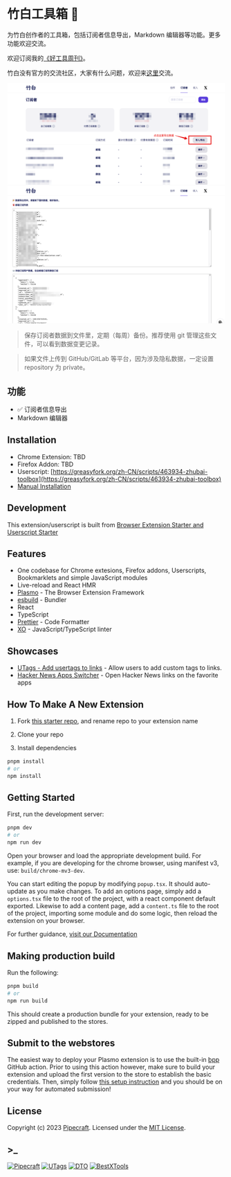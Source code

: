 # 竹白工具箱 🧰

为竹白创作者的工具箱，包括订阅者信息导出，Markdown 编辑器等功能。更多功能欢迎交流。

欢迎订阅我的[《好工具周刊》](https://bestxtools.zhubai.love/)。

竹白没有官方的交流社区，大家有什么问题，欢迎来[这里](https://discuss-cn.pipecraft.net/t/zhubai)交流。

![zhubai-toolbox-screenshots-01.png](assets/zhubai-toolbox-screenshots-01.png)
![zhubai-toolbox-screenshots-02.png](assets/zhubai-toolbox-screenshots-02.png)

> 保存订阅者数据到文件里，定期（每周）备份。推荐使用 git 管理这些文件，可以看到数据变更记录。

> 如果文件上传到 GitHub/GitLab 等平台，因为涉及隐私数据，一定设置 repository 为 private。

## 功能

- ✅ 订阅者信息导出
- Markdown 编辑器

## Installation

- Chrome Extension: TBD
- Firefox Addon: TBD
- Userscript: [https://greasyfork.org/zh-CN/scripts/463934-zhubai-toolbox](https://greasyfork.org/zh-CN/scripts/463934-zhubai-toolbox)
- [Manual Installation](manual-installation.md)

## Development

This extension/userscript is built from [Browser Extension Starter and Userscript Starter](https://github.com/utags/browser-extension-starter)

## Features

- One codebase for Chrome extesions, Firefox addons, Userscripts, Bookmarklets and simple JavaScript modules
- Live-reload and React HMR
- [Plasmo](https://www.plasmo.com/) - The Browser Extension Framework
- [esbuild](https://esbuild.github.io/) - Bundler
- React
- TypeScript
- [Prettier](https://github.com/prettier/prettier) - Code Formatter
- [XO](https://github.com/xojs/xo) - JavaScript/TypeScript linter

## Showcases

- [UTags - Add usertags to links](https://github.com/utags/utags) - Allow users to add custom tags to links.
- [Hacker News Apps Switcher](https://github.com/dev-topics-only/hacker-news-apps-switcher) - Open Hacker News links on the favorite apps

## How To Make A New Extension

1. Fork [this starter repo](https://github.com/utags/browser-extension-starter), and rename repo to your extension name

2. Clone your repo

3. Install dependencies

```bash
pnpm install
# or
npm install
```

## Getting Started

First, run the development server:

```bash
pnpm dev
# or
npm run dev
```

Open your browser and load the appropriate development build. For example, if you are developing for the chrome browser, using manifest v3, use: `build/chrome-mv3-dev`.

You can start editing the popup by modifying `popup.tsx`. It should auto-update as you make changes. To add an options page, simply add a `options.tsx` file to the root of the project, with a react component default exported. Likewise to add a content page, add a `content.ts` file to the root of the project, importing some module and do some logic, then reload the extension on your browser.

For further guidance, [visit our Documentation](https://docs.plasmo.com/)

## Making production build

Run the following:

```bash
pnpm build
# or
npm run build
```

This should create a production bundle for your extension, ready to be zipped and published to the stores.

## Submit to the webstores

The easiest way to deploy your Plasmo extension is to use the built-in [bpp](https://bpp.browser.market) GitHub action. Prior to using this action however, make sure to build your extension and upload the first version to the store to establish the basic credentials. Then, simply follow [this setup instruction](https://docs.plasmo.com/framework/workflows/submit) and you should be on your way for automated submission!

## License

Copyright (c) 2023 [Pipecraft](https://www.pipecraft.net). Licensed under the [MIT License](LICENSE).

## >\_

[![Pipecraft](https://img.shields.io/badge/site-pipecraft-brightgreen)](https://www.pipecraft.net)
[![UTags](https://img.shields.io/badge/site-UTags-brightgreen)](https://utags.pipecraft.net)
[![DTO](https://img.shields.io/badge/site-DTO-brightgreen)](https://dto.pipecraft.net)
[![BestXTools](https://img.shields.io/badge/site-bestxtools-brightgreen)](https://www.bestxtools.com)
